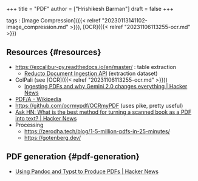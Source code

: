 +++
title = "PDF"
author = ["Hrishikesh Barman"]
draft = false
+++

tags
: [Image Compression]({{< relref "20230113141102-image_compression.md" >}}), [OCR]({{< relref "20231106113255-ocr.md" >}})


## Resources {#resources}

-   <https://excalibur-py.readthedocs.io/en/master/> : table extraction
    -   [Reducto Document Ingestion API](https://reducto.ai/blog/rd-tablebench) (extraction dataset)
-   ColPali (see [OCR]({{< relref "20231106113255-ocr.md" >}}))
    -   [Ingesting PDFs and why Gemini 2.0 changes everything | Hacker News](https://news.ycombinator.com/item?id=42952605)
-   [PDF/A - Wikipedia](https://en.wikipedia.org/?title=PDF/A)
-   <https://github.com/ocrmypdf/OCRmyPDF> (uses pike, pretty useful)
-   [Ask HN: What is the best method for turning a scanned book as a PDF into text? | Hacker News](https://news.ycombinator.com/item?id=43048698)
-   Processing
    -   <https://zerodha.tech/blog/1-5-million-pdfs-in-25-minutes/>
    -   <https://gotenberg.dev/>


## PDF generation {#pdf-generation}

-   [Using Pandoc and Typst to Produce PDFs | Hacker News](https://news.ycombinator.com/item?id=42271078)
